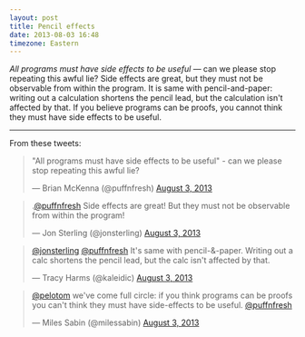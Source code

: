 ```yaml
---
layout: post
title: Pencil effects
date: 2013-08-03 16:48
timezone: Eastern
---
```


*All programs must have side effects to be useful* &mdash; can we please stop
repeating this awful lie? Side effects are great, but they must not be
observable from within the program. It is same with pencil-and-paper: writing
out a calculation shortens the pencil lead, but the calculation isn't affected
by that. If you believe programs can be proofs, you cannot think they must have
side effects to be useful.

---

From these tweets:

<blockquote class="twitter-tweet" lang="en"><p>&quot;All programs must have
side effects to be useful&quot; - can we please stop repeating this awful
lie?</p>&mdash; Brian McKenna (@puffnfresh)
<a href="https://twitter.com/puffnfresh/statuses/363731296150753280">August
3, 2013</a></blockquote>

<blockquote class="twitter-tweet" lang="en">
<p>.<a href="https://twitter.com/puffnfresh">@puffnfresh</a> Side effects are
great! But they must not be observable from within the program!</p>&mdash;
Jon Sterling (@jonsterling)
<a href="https://twitter.com/jonsterling/statuses/363736089334251520">August
3, 2013</a></blockquote>

<blockquote class="twitter-tweet" lang="en"><p>
<a href="https://twitter.com/jonsterling">@jonsterling</a>
<a href="https://twitter.com/puffnfresh">@puffnfresh</a> It&#39;s same with
pencil-&amp;-paper. Writing out a calc shortens the pencil lead, but the calc
isn&#39;t affected by that.</p>&mdash; Tracy Harms (@kaleidic)
<a href="https://twitter.com/kaleidic/statuses/363744960819888128">August
3, 2013</a></blockquote>

<blockquote class="twitter-tweet" lang="en"><p>
<a href="https://twitter.com/pelotom">@pelotom</a> we&#39;ve come full circle:
if you think programs can be proofs you can&#39;t think they must have
side-effects to be useful.
<a href="https://twitter.com/puffnfresh">@puffnfresh</a></p>&mdash; Miles Sabin
(@milessabin)
<a href="https://twitter.com/milessabin/statuses/363762121748004864">August
3, 2013</a></blockquote>
